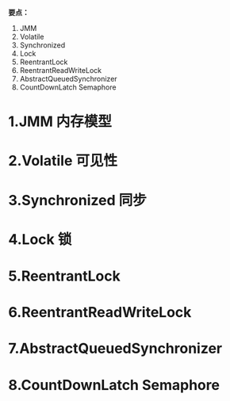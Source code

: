 **要点：**

1. JMM
2. Volatile
3. Synchronized
4. Lock
5. ReentrantLock
6. ReentrantReadWriteLock
7. AbstractQueuedSynchronizer
8. CountDownLatch Semaphore
# 1.JMM 内存模型

# 2.Volatile 可见性

# 3.Synchronized 同步

# 4.Lock 锁

# 5.ReentrantLock

# 6.ReentrantReadWriteLock

# 7.AbstractQueuedSynchronizer

# 8.CountDownLatch Semaphore

